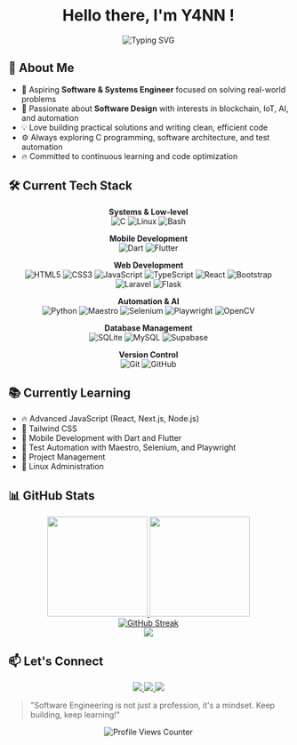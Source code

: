 <!-- 👋 Dynamic Header -->
<div align="center">
  <h1>Hello there, I'm Y4NN !</h1>
</div>

<div align="center">
  <img src="https://readme-typing-svg.herokuapp.com?font=JetBrains+Mono&size=22&duration=3000&pause=1000&color=36BCF7&center=true&vCenter=true&width=600&lines=Aspiring+Software+%26+Systems+Engineer;Bs+CS+Student+%26+Software+Developer;Tech+Explorer+%26+Lifelong+Learner" alt="Typing SVG" />
</div>

## 🌟 About Me
- 🎯 Aspiring **Software & Systems Engineer** focused on solving real-world problems
- 🚀 Passionate about **Software Design** with interests in blockchain, IoT, AI, and automation
- 💡 Love building practical solutions and writing clean, efficient code
- ⚙️ Always exploring C programming, software architecture, and test automation
- 🔥 Committed to continuous learning and code optimization

## 🛠️ Current Tech Stack
<div align="center">

**Systems & Low-level**  
![C](https://img.shields.io/badge/C-00599C?style=flat-square&logo=c&logoColor=white)
![Linux](https://img.shields.io/badge/Linux-FCC624?style=flat-square&logo=linux&logoColor=black)
![Bash](https://img.shields.io/badge/Bash-4EAA25?style=flat-square&logo=gnu-bash&logoColor=white)

**Mobile Development**  
![Dart](https://img.shields.io/badge/Dart-0175C2?style=flat-square&logo=dart&logoColor=white)
![Flutter](https://img.shields.io/badge/Flutter-02569B?style=flat-square&logo=flutter&logoColor=white)

**Web Development**  
![HTML5](https://img.shields.io/badge/HTML5-E34F26?style=flat-square&logo=html5&logoColor=white)
![CSS3](https://img.shields.io/badge/CSS3-1572B6?style=flat-square&logo=css3&logoColor=white)
![JavaScript](https://img.shields.io/badge/JavaScript-F7DF1E?style=flat-square&logo=javascript&logoColor=black)
![TypeScript](https://img.shields.io/badge/TypeScript-3178C6?style=flat-square&logo=typescript&logoColor=white)
![React](https://img.shields.io/badge/React-61DAFB?style=flat-square&logo=react&logoColor=black)
![Bootstrap](https://img.shields.io/badge/Bootstrap-563D7C?style=flat-square&logo=bootstrap&logoColor=white)
![Laravel](https://img.shields.io/badge/Laravel-FF2D20?style=flat-square&logo=laravel&logoColor=white)
![Flask](https://img.shields.io/badge/Flask-000000?style=flat-square&logo=flask&logoColor=white)

**Automation & AI**  
![Python](https://img.shields.io/badge/Python-3776AB?style=flat-square&logo=python&logoColor=white)
![Maestro](https://img.shields.io/badge/Maestro-000000?style=flat-square&logoColor=white)
![Selenium](https://img.shields.io/badge/Selenium-43B02A?style=flat-square&logo=selenium&logoColor=white)
![Playwright](https://img.shields.io/badge/Playwright-2EAD33?style=flat-square&logo=playwright&logoColor=white)
![OpenCV](https://img.shields.io/badge/OpenCV-5C3EE8?style=flat-square&logo=opencv&logoColor=white)

**Database Management**  
![SQLite](https://img.shields.io/badge/SQLite-003B57?style=flat-square&logo=sqlite&logoColor=white)
![MySQL](https://img.shields.io/badge/MySQL-4479A1?style=flat-square&logo=mysql&logoColor=white)
![Supabase](https://img.shields.io/badge/Supabase-3ECF8E?style=flat-square&logo=supabase&logoColor=white)

**Version Control**  
![Git](https://img.shields.io/badge/Git-F05032?style=flat-square&logo=git&logoColor=white)
![GitHub](https://img.shields.io/badge/GitHub-181717?style=flat-square&logo=github&logoColor=white)

</div>

## 📚 Currently Learning
- 🔥 Advanced JavaScript (React, Next.js, Node.js)
- 🎨 Tailwind CSS
- 📱 Mobile Development with Dart and Flutter
- 🤖 Test Automation with Maestro, Selenium, and Playwright
- 📂 Project Management
- 🐧 Linux Administration

## 📊 GitHub Stats

<div align="center">
  <a href="https://github.com/Y4NN777">
    <img height="180em" src="https://github-readme-stats.vercel.app/api?username=Y4NN777&show_icons=true&theme=tokyonight&include_all_commits=true&count_private=true" />
    <img height="180em" src="https://github-readme-stats.vercel.app/api/top-langs/?username=Y4NN777&layout=compact&langs_count=10&theme=tokyonight" />
  </a>
</div>

<div align="center">
  <a href="https://github.com/Y4NN777">
    <img src="https://github-readme-streak-stats.herokuapp.com/?user=Y4NN777&theme=tokyonight&hide_border=false" alt="GitHub Streak" />
  </a>
</div>

<div align="center">
  <a href="https://github.com/Y4NN777">
    <img src="https://github-profile-summary-cards.vercel.app/api/cards/profile-details?username=Y4NN777&theme=tokyonight" />
  </a>
</div>

## 📫 Let's Connect
<div align="center">
  <a href="https://www.linkedin.com/in/Y4NN777">
    <img src="https://img.shields.io/badge/LinkedIn-0077B5?style=flat-square&logo=linkedin&logoColor=white" />
  </a>
  <a href="mailto:axeldaboworkplace@gmail.com">
    <img src="https://img.shields.io/badge/Email-D14836?style=flat-square&logo=gmail&logoColor=white" />
  </a>
  <a href="https://github.com/Y4NN777">
    <img src="https://img.shields.io/badge/GitHub-100000?style=flat-square&logo=github&logoColor=white" />
  </a>
</div>

> "Software Engineering is not just a profession, it's a mindset. Keep building, keep learning!"

<div align="center">
  <img src="https://komarev.com/ghpvc/?username=Y4NN777&style=flat-square&color=blue" alt="Profile Views Counter" />
</div>
